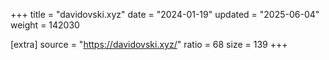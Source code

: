 +++
title = "davidovski.xyz"
date = "2024-01-19"
updated = "2025-06-04"
weight = 142030

[extra]
source = "https://davidovski.xyz/"
ratio = 68
size = 139
+++
